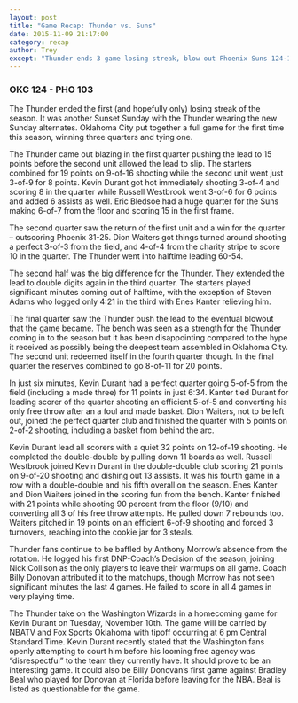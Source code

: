 ```yaml
---
layout: post
title: "Game Recap: Thunder vs. Suns"
date: 2015-11-09 21:17:00
category: recap
author: Trey
except: "Thunder ends 3 game losing streak, blow out Phoenix Suns 124-103"
---
```


### OKC 124 - PHO 103

The Thunder ended the first (and hopefully only) losing streak of the season. It was another Sunset Sunday with the Thunder wearing the new Sunday alternates. Oklahoma City put together a full game for the first time this season, winning three quarters and tying one. 

The Thunder came out blazing in the first quarter pushing the lead to 15 points before the second unit allowed the lead to slip. The starters combined for 19 points on 9-of-16 shooting while the second unit went just 3-of-9 for 8 points. Kevin Durant got hot immediately shooting 3-of-4 and scoring 8 in the quarter while Russell Westbrook went 3-of-6 for 6 points and added 6 assists as well. Eric Bledsoe had a huge quarter for the Suns making 6-of-7 from the floor and scoring 15 in the first frame. 

The second quarter saw the return of the first unit and a win for the quarter – outscoring Phoenix 31-25. Dion Waiters got things turned around shooting a perfect 3-of-3 from the field, and 4-of-4 from the charity stripe to score 10 in the quarter. The Thunder went into halftime leading 60-54. 

The second half was the big difference for the Thunder. They extended the lead to double digits again in the third quarter. The starters played significant minutes coming out of halftime, with the exception of Steven Adams who logged only 4:21 in the third with Enes Kanter relieving him. 

The final quarter saw the Thunder push the lead to the eventual blowout that the game became. The bench was seen as a strength for the Thunder coming in to the season but it has been disappointing compared to the hype it received as possibly being the deepest team assembled in Oklahoma City. The second unit redeemed itself in the fourth quarter though. In the final quarter the reserves combined to go 8-of-11 for 20 points. 

In just six minutes, Kevin Durant had a perfect quarter going 5-of-5 from the field (including a made three) for 11 points in just 6:34. Kanter tied Durant for leading scorer of the quarter shooting an efficient 5-of-5 and converting his only free throw after an a foul and made basket. Dion Waiters, not to be left out, joined the perfect quarter club and finished the quarter with 5 points on 2-of-2 shooting, including a basket from behind the arc. 

Kevin Durant lead all scorers with a quiet 32 points on 12-of-19 shooting. He completed the double-double by pulling down 11 boards as well. Russell Westbrook joined Kevin Durant in the double-double club scoring 21 points on 9-of-20 shooting and dishing out 13 assists. It was his fourth game in a row with a double-double and his fifth overall on the season. Enes Kanter and Dion Waiters joined in the scoring fun from the bench. Kanter finished with 21 points while shooting 90 percent from the floor (9/10) and converting all 3 of his free throw attempts. He pulled down 7 rebounds too. Waiters pitched in 19 points on an efficient 6-of-9 shooting and forced 3 turnovers, reaching into the cookie jar for 3 steals. 

Thunder fans continue to be baffled by Anthony Morrow’s absence from the rotation. He logged his first DNP-Coach’s Decision of the season, joining Nick Collison as the only players to leave their warmups on all game. Coach Billy Donovan attributed it to the matchups, though Morrow has not seen significant minutes the last 4 games. He failed to score in all 4 games in very playing time. 

The Thunder take on the Washington Wizards in a homecoming game for Kevin Durant on Tuesday, November 10th. The game will be carried by NBATV and Fox Sports Oklahoma with tipoff occurring at 6 pm Central Standard Time. Kevin Durant recently stated that the Washington fans openly attempting to court him before his looming free agency was “disrespectful” to the team they currently have. It should prove to be an interesting game. It could also be Billy Donovan’s first game against Bradley Beal who played for Donovan at Florida before leaving for the NBA. Beal is listed as questionable for the game. 
